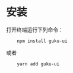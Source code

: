 # 安装
打开终端运行下列命令：
```shall
    npm install guku-ui
```
或者
```shall
    yarn add guku-ui
```
<!-- 下一节:[开始使用](/doc/get-started) -->